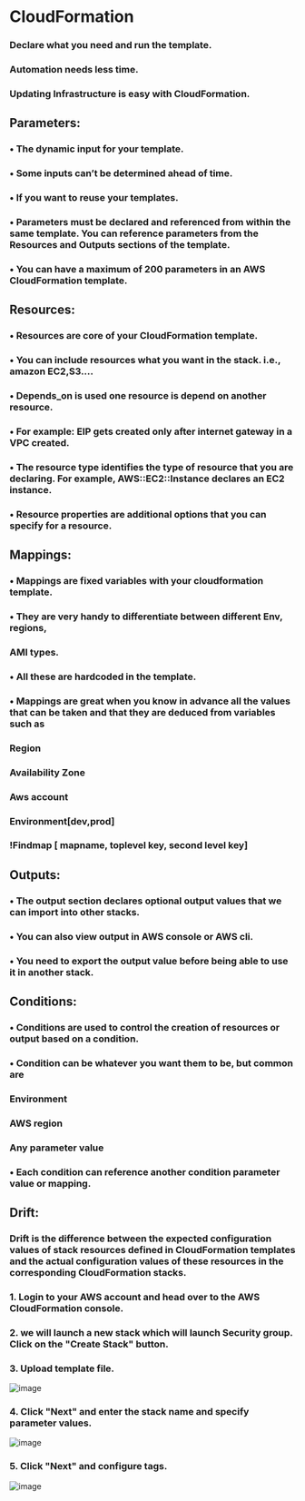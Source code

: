# CloudFormation

### Declare what you need and run the template. 
### Automation needs less time.
### Updating Infrastructure is easy with CloudFormation.


## Parameters:
### • The dynamic input for your template.
### • Some inputs can’t be determined ahead of time.
### • If you want to reuse your templates.
### •	Parameters must be declared and referenced from within the same template. You can reference parameters from the Resources and Outputs sections of the template.
### •	You can have a maximum of 200 parameters in an AWS CloudFormation template.



## Resources:
### •	Resources are core of your CloudFormation template.
### •	You can include resources what you want in the stack. i.e., amazon EC2,S3….
### •	Depends_on is used one resource is depend on another resource.
### •	For example: EIP gets created only after internet gateway in a VPC created.
### •	The resource type identifies the type of resource that you are declaring. For example, AWS::EC2::Instance declares an EC2 instance.
### •	Resource properties are additional options that you can specify for a resource.




## Mappings: 
### •	Mappings are fixed variables with your cloudformation template.
### •	They are very handy to differentiate between different Env, regions,
###   AMI types.
### •	All these are hardcoded in the template.
### •	Mappings are great when you know in advance all the values that can be taken and that they are deduced from variables such as
###   Region
###   Availability Zone
###   Aws account
###   Environment[dev,prod]
###   !Findmap [ mapname, toplevel key, second level key]



## Outputs:
### •	The output section declares optional output values that we can import into other stacks.
### •	You can also view output in AWS console or AWS cli.
### •	You need to export the output value before being able to use it in another stack.



## Conditions:
### •	Conditions are used to control the creation of resources or output based on a condition.
### •	Condition can be whatever you want them to be, but common are
###   Environment
###   AWS region
###   Any parameter value
### •	Each condition can reference another condition parameter value or mapping.



## Drift:
### Drift is the difference between the expected configuration values of stack resources defined in CloudFormation templates and the actual configuration values of these resources in the corresponding CloudFormation stacks.



### 1.	Login to your AWS account and head over to the AWS CloudFormation console.
### 2.	we will launch a new stack which will launch Security group. Click on the "Create Stack" button.
### 3.	Upload template file.


![image](https://user-images.githubusercontent.com/48580661/120105930-8f56d180-c178-11eb-8530-71c806bdb89f.png)


### 4. Click "Next" and enter the stack name and specify parameter values.
![image](https://user-images.githubusercontent.com/48580661/120106136-861a3480-c179-11eb-8869-2d00049ccb85.png)

### 5.	Click "Next" and configure tags.
![image](https://user-images.githubusercontent.com/48580661/120106196-cc6f9380-c179-11eb-9114-82bebb2a809b.png)










